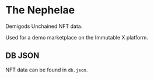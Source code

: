 # The Nephelae

Demigods Unchained NFT data.

Used for a demo marketplace on the Immutable X platform.

## DB JSON

NFT data can be found in `db.json`.
